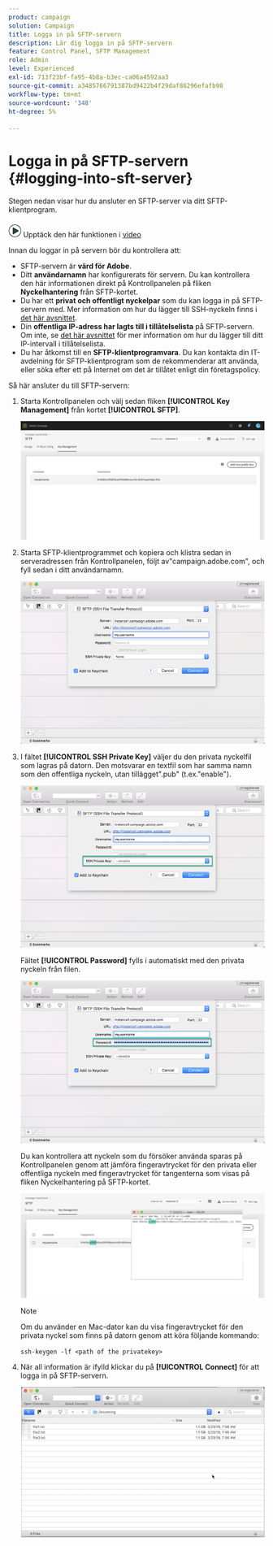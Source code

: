 ```yaml
---
product: campaign
solution: Campaign
title: Logga in på SFTP-servern
description: Lär dig logga in på SFTP-servern
feature: Control Panel, SFTP Management
role: Admin
level: Experienced
exl-id: 713f23bf-fa95-4b8a-b3ec-ca06a4592aa3
source-git-commit: a3485766791387bd9422b4f29daf86296efafb98
workflow-type: tm+mt
source-wordcount: '348'
ht-degree: 5%

---
```


# Logga in på SFTP-servern {#logging-into-sft-server}

Stegen nedan visar hur du ansluter en SFTP-server via ditt SFTP-klientprogram.

![](assets/do-not-localize/how-to-video.png) Upptäck den här funktionen i [video](https://video.tv.adobe.com/v/27263?quality=12)

Innan du loggar in på servern bör du kontrollera att:

* SFTP-servern är **värd för Adobe**.
* Ditt **användarnamn** har konfigurerats för servern. Du kan kontrollera den här informationen direkt på Kontrollpanelen på fliken **Nyckelhantering** från SFTP-kortet.
* Du har ett **privat och offentligt nyckelpar** som du kan logga in på SFTP-servern med. Mer information om hur du lägger till SSH-nyckeln finns i [det här avsnittet](../../sftp/using/key-management.md).
* Din **offentliga IP-adress har lagts till i tillåtelselista** på SFTP-servern. Om inte, se [det här avsnittet](../../sftp/using/ip-range-allow-listing.md) för mer information om hur du lägger till ditt IP-intervall i tillåtelselista.
* Du har åtkomst till en **SFTP-klientprogramvara**. Du kan kontakta din IT-avdelning för SFTP-klientprogram som de rekommenderar att använda, eller söka efter ett på Internet om det är tillåtet enligt din företagspolicy.

Så här ansluter du till SFTP-servern:

1. Starta Kontrollpanelen och välj sedan fliken **[!UICONTROL Key Management]** från kortet **[!UICONTROL SFTP]**.

   ![](assets/sftp_card.png)

1. Starta SFTP-klientprogrammet och kopiera och klistra sedan in serveradressen från Kontrollpanelen, följt av&quot;campaign.adobe.com&quot;, och fyll sedan i ditt användarnamn.

   ![](assets/do-not-localize/connect1.png)

1. I fältet **[!UICONTROL SSH Private Key]** väljer du den privata nyckelfil som lagras på datorn. Den motsvarar en textfil som har samma namn som den offentliga nyckeln, utan tillägget&quot;.pub&quot; (t.ex.&quot;enable&quot;).

   ![](assets/do-not-localize/connect2.png)

   Fältet **[!UICONTROL Password]** fylls i automatiskt med den privata nyckeln från filen.

   ![](assets/do-not-localize/connect3.png)

   Du kan kontrollera att nyckeln som du försöker använda sparas på Kontrollpanelen genom att jämföra fingeravtrycket för den privata eller offentliga nyckeln med fingeravtrycket för tangenterna som visas på fliken Nyckelhantering på SFTP-kortet.

   ![](assets/fingerprint_compare.png)

   >[!NOTE]
   >
   >Om du använder en Mac-dator kan du visa fingeravtrycket för den privata nyckel som finns på datorn genom att köra följande kommando:
   >
   >`ssh-keygen -lf <path of the privatekey>`

1. När all information är ifylld klickar du på **[!UICONTROL Connect]** för att logga in på SFTP-servern.

   ![](assets/do-not-localize/sftpconnected.png)
